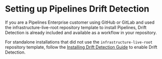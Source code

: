 # Setting up Pipelines Drift Detection

If you are a Pipelines Enterprise customer using GitHub or GitLab and used the infrastructure-live-root repository template to install Pipelines, Drift Detection is already included and available as a workflow in your repository.

For standalone installations that did not use the `infrastructure-live-root` repository template, follow the [Installing Drift Detection Guide](/2.0/docs/pipelines/guides/installing-drift-detection.md) to enable Drift Detection.
